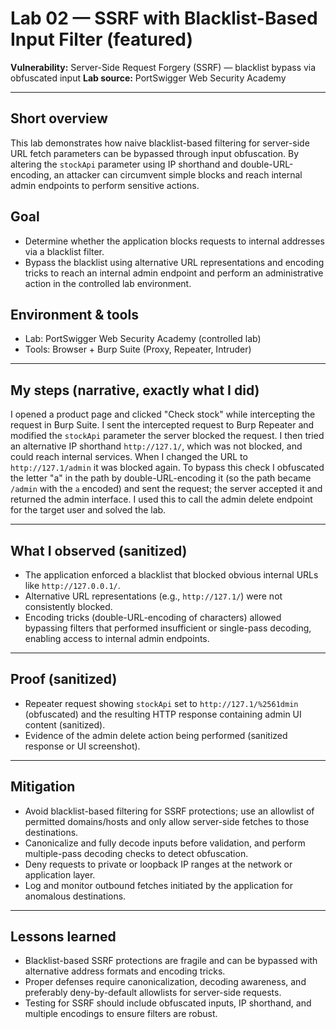# Lab 02 — SSRF with Blacklist-Based Input Filter (featured)

**Vulnerability:** Server-Side Request Forgery (SSRF) — blacklist bypass via obfuscated input
**Lab source:** PortSwigger Web Security Academy


---

## Short overview

This lab demonstrates how naive blacklist-based filtering for server-side URL fetch parameters can be bypassed through input obfuscation. By altering the `stockApi` parameter using IP shorthand and double-URL-encoding, an attacker can circumvent simple blocks and reach internal admin endpoints to perform sensitive actions.

## Goal

* Determine whether the application blocks requests to internal addresses via a blacklist filter.
* Bypass the blacklist using alternative URL representations and encoding tricks to reach an internal admin endpoint and perform an administrative action in the controlled lab environment.

## Environment & tools

* Lab: PortSwigger Web Security Academy (controlled lab)
* Tools: Browser + Burp Suite (Proxy, Repeater, Intruder)

---

## My steps (narrative, exactly what I did)

I opened a product page and clicked "Check stock" while intercepting the request in Burp Suite. I sent the intercepted request to Burp Repeater and modified the `stockApi` parameter the server blocked the request. I then tried an alternative IP shorthand `http://127.1/`, which was not blocked, and could reach internal services. When I changed the URL to `http://127.1/admin` it was blocked again. To bypass this check I obfuscated the letter "a" in the path by double-URL-encoding it (so the path became `/admin` with the `a` encoded) and sent the request; the server accepted it and returned the admin interface. I used this to call the admin delete endpoint for the target user and solved the lab. 

---

## What I observed (sanitized)

* The application enforced a blacklist that blocked obvious internal URLs like `http://127.0.0.1/`.
* Alternative URL representations (e.g., `http://127.1/`) were not consistently blocked.
* Encoding tricks (double-URL-encoding of characters) allowed bypassing filters that performed insufficient or single-pass decoding, enabling access to internal admin endpoints.

---

## Proof (sanitized)

* Repeater request showing `stockApi` set to `http://127.1/%2561dmin` (obfuscated) and the resulting HTTP response containing admin UI content (sanitized).
* Evidence of the admin delete action being performed (sanitized response or UI screenshot).


---

## Mitigation

* Avoid blacklist-based filtering for SSRF protections; use an allowlist of permitted domains/hosts and only allow server-side fetches to those destinations.
* Canonicalize and fully decode inputs before validation, and perform multiple-pass decoding checks to detect obfuscation.
* Deny requests to private or loopback IP ranges at the network or application layer.
* Log and monitor outbound fetches initiated by the application for anomalous destinations.

---

## Lessons learned

* Blacklist-based SSRF protections are fragile and can be bypassed with alternative address formats and encoding tricks.
* Proper defenses require canonicalization, decoding awareness, and preferably deny-by-default allowlists for server-side requests.
* Testing for SSRF should include obfuscated inputs, IP shorthand, and multiple encodings to ensure filters are robust.

